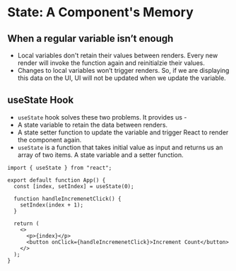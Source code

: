# State: A Component's Memory


## When a regular variable isn’t enough 

- Local variables don't retain their values between renders. Every new render will invoke the function again and reinitialzie their values.
- Changes to local variables won’t trigger renders. So, if we are displaying this data on the UI, UI will not be updated when we update the variable.

## useState Hook

- `useState` hook solves these two problems. It provides us -
- A state variable to retain the data between renders.
- A state setter function to update the variable and trigger React to render the component again.
- `useState` is a function that takes initial value as input and returns us an array of two items. A state variable and a setter function.

```tsx
import { useState } from "react";

export default function App() {
  const [index, setIndex] = useState(0);

  function handleIncremenetClick() {
    setIndex(index + 1);
  }

  return (
    <>
      <p>{index}</p>
      <button onClick={handleIncremenetClick}>Increment Count</button>
    </>
  );
}

```
